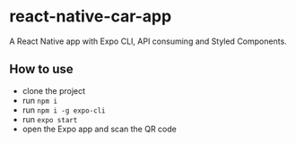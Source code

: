 # react-native-car-app
A React Native app with Expo CLI, API consuming and Styled Components.

## How to use
- clone the project
- run `npm i`
- run `npm i -g expo-cli`
- run `expo start`
- open the Expo app and scan the QR code
